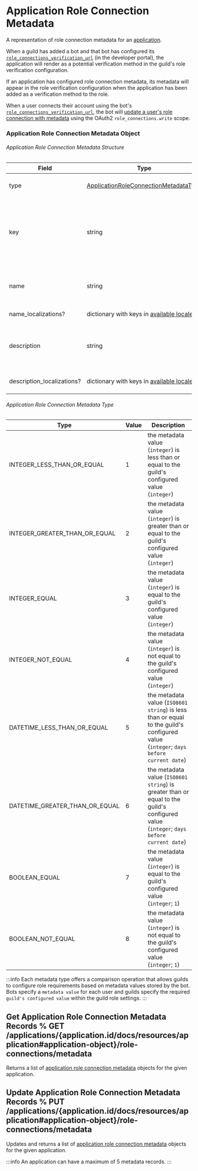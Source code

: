 # Application Role Connection Metadata

A representation of role connection metadata for an [application](/docs/resources/application#).

When a guild has added a bot and that bot has configured its [`role_connections_verification_url`](/docs/resources/application#application-object) (in the developer portal), the application will render as a potential verification method in the guild's role verification configuration.

If an application has configured role connection metadata, its metadata will appear in the role verification configuration when the application has been added as a verification method to the role.

When a user connects their account using the bot's [`role_connections_verification_url`](/docs/resources/application#application-object), the bot will [update a user's role connection with metadata](/docs/resources/user#update-current-user-application-role-connection) using the OAuth2 `role_connections.write` scope.

### Application Role Connection Metadata Object

###### Application Role Connection Metadata Structure

| Field                      | Type                                                                                                                                                                                | Description                                                                                      |
|----------------------------|-------------------------------------------------------------------------------------------------------------------------------------------------------------------------------------|--------------------------------------------------------------------------------------------------|
| type                       | [ApplicationRoleConnectionMetadataType](/docs/resources/application-role-connection-metadata#application-role-connection-metadata-object-application-role-connection-metadata-type) | type of metadata value                                                                           |
| key                        | string                                                                                                                                                                              | dictionary key for the metadata field (must be `a-z`, `0-9`, or `_` characters; 1-50 characters) |
| name                       | string                                                                                                                                                                              | name of the metadata field (1-100 characters)                                                    |
| name_localizations?        | dictionary with keys in [available locales](/docs/reference#locales)                                                                                                                | translations of the name                                                                         |
| description                | string                                                                                                                                                                              | description of the metadata field (1-200 characters)                                             |
| description_localizations? | dictionary with keys in [available locales](/docs/reference#locales)                                                                                                                | translations of the description                                                                  |

###### Application Role Connection Metadata Type

| Type                           | Value | Description                                                                                                                            |
|--------------------------------|-------|----------------------------------------------------------------------------------------------------------------------------------------|
| INTEGER_LESS_THAN_OR_EQUAL     | 1     | the metadata value (`integer`) is less than or equal to the guild's configured value (`integer`)                                       |
| INTEGER_GREATER_THAN_OR_EQUAL  | 2     | the metadata value (`integer`) is greater than or equal to the guild's configured value (`integer`)                                    |
| INTEGER_EQUAL                  | 3     | the metadata value (`integer`) is equal to the guild's configured value (`integer`)                                                    |
| INTEGER_NOT_EQUAL              | 4     | the metadata value (`integer`) is not equal to the guild's configured value (`integer`)                                                |
| DATETIME_LESS_THAN_OR_EQUAL    | 5     | the metadata value (`ISO8601 string`) is less than or equal to the guild's configured value (`integer`; `days before current date`)    |
| DATETIME_GREATER_THAN_OR_EQUAL | 6     | the metadata value (`ISO8601 string`) is greater than or equal to the guild's configured value (`integer`; `days before current date`) |
| BOOLEAN_EQUAL                  | 7     | the metadata value (`integer`) is equal to the guild's configured value (`integer`; `1`)                                               |
| BOOLEAN_NOT_EQUAL              | 8     | the metadata value (`integer`) is not equal to the guild's configured value (`integer`; `1`)                                           |

:::info
Each metadata type offers a comparison operation that allows guilds to configure role requirements based on metadata values stored by the bot. Bots specify a `metadata value` for each user and guilds specify the required `guild's configured value` within the guild role settings.
:::

## Get Application Role Connection Metadata Records % GET /applications/{application.id/docs/resources/application#application-object}/role-connections/metadata

Returns a list of [application role connection metadata](/docs/resources/application-role-connection-metadata#application-role-connection-metadata-object) objects for the given application.

## Update Application Role Connection Metadata Records % PUT /applications/{application.id/docs/resources/application#application-object}/role-connections/metadata

Updates and returns a list of [application role connection metadata](/docs/resources/application-role-connection-metadata#application-role-connection-metadata-object) objects for the given application.

:::info
An application can have a maximum of 5 metadata records.
:::
